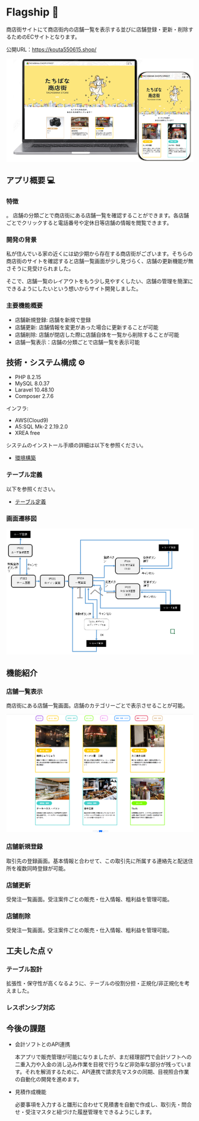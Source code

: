 # Flagship 🚩

商店街サイトにて商店街内の店舗一覧を表示する並びに店舗登録・更新・削除するためのECサイトとなります。

公開URL：https://kouta550615.shop/

![shoppingstreettop](商店街サイトトップ.png)

## アプリ概要 💻

### 特徴
。
店舗の分類ごとで商店街にある店舗一覧を確認することができます。各店舗ごとでクリックすると電話番号や定休日等店舗の情報を閲覧できます。

### 開発の背景

私が住んでいる家の近くには幼少期から存在する商店街がございます。そちらの商店街のサイトを確認すると店舗一覧画面が少し見づらく、店舗の更新機能が無さそうに見受けられました。

そこで、店舗一覧のレイアウトをもう少し見やすくしたい、店舗の管理を簡潔にできるようにしたいという想いからサイト開発しました。

### 主要機能概要

- 店舗新規登録: 店舗を新規で登録
- 店舗更新: 店舗情報を変更があった場合に更新することが可能
- 店舗削除: 店舗が閉店した際に店舗自体を一覧から削除することが可能
- 店舗一覧表示：店舗の分類ごとで店舗一覧を表示可能

## 技術・システム構成 ⚙️

- PHP 8.2.15
- MySQL 8.0.37
- Laravel 10.48.10
- Composer 2.7.6

インフラ:

- AWS(Cloud9)
- A5:SQL Mk-2 2.19.2.0
- XREA free

システムのインストール手順の詳細は以下を参照ください。

- [環境構築](Installation.md)

### テーブル定義

以下を参照ください。

- [テーブル定義](tables-definition.md)

### 画面遷移図

![画面遷移図](画面遷移図.png)


## 機能紹介

### 店舗一覧表示

商店街にある店舗一覧画面。店舗のカテゴリーごとで表示させることが可能。

![shoppinglist](店舗一覧.png)

### 店舗新規登録

取引先の登録画面。基本情報と合わせて、この取引先に所属する連絡先と配送住所を複数同時登録が可能。

### 店舗更新

受発注一覧画面。受注案件ごとの販売・仕入情報、粗利益を管理可能。

### 店舗削除

受発注一覧画面。受注案件ごとの販売・仕入情報、粗利益を管理可能。


## 工夫した点 💡

### テーブル設計

拡張性・保守性が高くなるように、テーブルの役割分担・正規化/非正規化を考えました。

### レスポンシブ対応

## 今後の課題

- 会計ソフトとのAPI連携

  本アプリで販売管理が可能になりましたが、まだ経理部門で会計ソフトへの二重入力や入金の消し込み作業を目視で行うなど非効率な部分が残っています。それを解消するために、API連携で請求先マスタの同期、目視照合作業の自動化の開発を進めます。

- 見積作成機能

  必要事項を入力すると雛形に合わせて見積書を自動で作成し、取引先・問合せ・受注マスタと紐づけた履歴管理をできるようにします。


